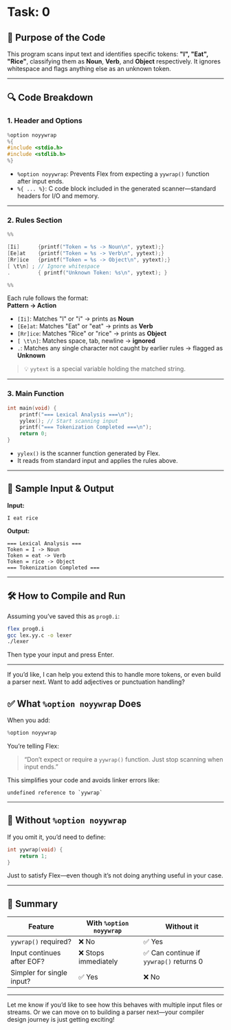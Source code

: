 # Task: 0

## 🧠 Purpose of the Code
This program scans input text and identifies specific tokens: **"I", "Eat", "Rice"**, classifying them as **Noun**, **Verb**, and **Object** respectively. It ignores whitespace and flags anything else as an unknown token.

---

## 🔍 Code Breakdown

### 1. **Header and Options**
```c
%option noyywrap
%{
#include <stdio.h>
#include <stdlib.h>
%}
```
- `%option noyywrap`: Prevents Flex from expecting a `yywrap()` function after input ends.
- `%{ ... %}`: C code block included in the generated scanner—standard headers for I/O and memory.

---

### 2. **Rules Section**
```c
%%

[Ii]      {printf("Token = %s -> Noun\n", yytext);}
[Ee]at    {printf("Token = %s -> Verb\n", yytext);}
[Rr]ice   {printf("Token = %s -> Object\n", yytext);}
[ \t\n] ; // Ignore whitespace
.         { printf("Unknown Token: %s\n", yytext); }

%%
```

Each rule follows the format:  
**Pattern → Action**

- `[Ii]`: Matches "I" or "i" → prints as **Noun**
- `[Ee]at`: Matches "Eat" or "eat" → prints as **Verb**
- `[Rr]ice`: Matches "Rice" or "rice" → prints as **Object**
- `[ \t\n]`: Matches space, tab, newline → **ignored**
- `.`: Matches any single character not caught by earlier rules → flagged as **Unknown**

> 💡 `yytext` is a special variable holding the matched string.

---

### 3. **Main Function**
```c
int main(void) {
    printf("=== Lexical Analysis ===\n");
    yylex(); // Start scanning input
    printf("=== Tokenization Completed ===\n");
    return 0;
}
```
- `yylex()` is the scanner function generated by Flex.
- It reads from standard input and applies the rules above.

---

## 🧪 Sample Input & Output

**Input:**
```
I eat rice
```

**Output:**
```
=== Lexical Analysis ===
Token = I -> Noun
Token = eat -> Verb
Token = rice -> Object
=== Tokenization Completed ===
```

---

## 🛠️ How to Compile and Run

Assuming you’ve saved this as `prog0.i`:

```bash
flex prog0.i
gcc lex.yy.c -o lexer
./lexer
```

Then type your input and press Enter.

---

If you’d like, I can help you extend this to handle more tokens, or even build a parser next. Want to add adjectives or punctuation handling?


## ✅ What `%option noyywrap` Does

When you add:
```c
%option noyywrap
```

You’re telling Flex:  
> “Don’t expect or require a `yywrap()` function. Just stop scanning when input ends.”

This simplifies your code and avoids linker errors like:
```
undefined reference to `yywrap`
```

---

## 🧪 Without `%option noyywrap`

If you omit it, you’d need to define:
```c
int yywrap(void) {
    return 1;
}
```

Just to satisfy Flex—even though it’s not doing anything useful in your case.

---

## 🧠 Summary

| Feature         | With `%option noyywrap` | Without it |
|----------------|--------------------------|------------|
| `yywrap()` required? | ❌ No                  | ✅ Yes      |
| Input continues after EOF? | ❌ Stops immediately | ✅ Can continue if `yywrap()` returns 0 |
| Simpler for single input? | ✅ Yes              | ❌ No       |

---

Let me know if you’d like to see how this behaves with multiple input files or streams. Or we can move on to building a parser next—your compiler design journey is just getting exciting!

